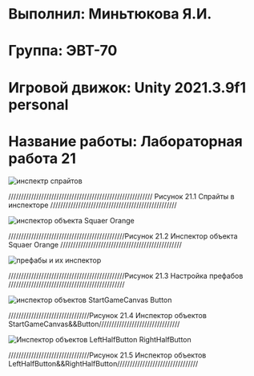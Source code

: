 # Выполнил: Миньтюкова Я.И.
# Группа: ЭВТ-70
# Игровой движок: Unity 2021.3.9f1 personal
# Название работы: Лабораторная работа 21

![инспектр спрайтов](https://user-images.githubusercontent.com/32439405/204881957-3f9d17b1-f6bd-4a30-b510-4b90802e63a0.png)

///////////////////////////////////////////////////////// Рисунок 21.1 Спрайты в инспекторе //////////////////////////////////////////////////

![инспектор объекта Squaer Orange](https://user-images.githubusercontent.com/32439405/204882108-1da29fdb-75ce-4d07-b8b6-e53a93912afa.png)

//////////////////////////////////////////////Рисунок 21.2 Инспектор объекта Squaer Orange ////////////////////////////////////////////////

![префабы и их инспектор](https://user-images.githubusercontent.com/32439405/204882209-1f7d6c71-73a5-4f48-97b0-30b438656386.png)

//////////////////////////////////////////////Рисунок 21.3 Настройка префабов //////////////////////////////////////////////

![инспектор объектов StartGameCanvas   Button](https://user-images.githubusercontent.com/32439405/204882438-6ee0a345-5312-4a3c-bb64-67106c8dd223.png)

////////////////////////////////Рисунок 21.4 Инспектор объектов StartGameCanvas&&Button////////////////////////////////

![Инспектор объектов LeftHalfButton   RightHalfButton](https://user-images.githubusercontent.com/32439405/204882574-7289163d-e191-4fde-88fe-cff4eee7f61c.png)

////////////////////////////////Рисунок 21.5 Инспектор объектов LeftHalfButton&&RightHalfButton////////////////////////////////
